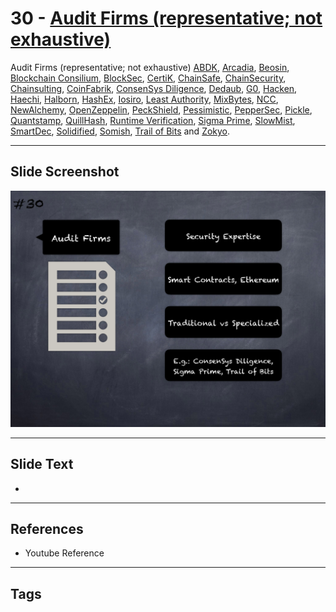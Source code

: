 
# 30 - [Audit Firms (representative; not exhaustive)](./Audit%20Firms%20(representative;%20not%20exhaustive).md)

Audit Firms (representative; not exhaustive) [ABDK](https://www.abdk.consulting/), [Arcadia](https://arcadiamgroup.com/), [Beosin](https://www.cybersecurityintelligence.com/beosin-5834.html), [Blockchain Consilium](https://www.blockchainconsilium.com/), [BlockSec](https://www.blocksecteam.com/), [CertiK](https://certik.io/), [ChainSafe](https://chainsafe.io/), [ChainSecurity](https://chainsecurity.com/), [Chainsulting](https://chainsulting.de/smart-contract-audit/), [CoinFabrik](https://www.coinfabrik.com/services/smart-contract-audits/), [ConsenSys Diligence](https://consensys.net/diligence/), [Dedaub](https://www.dedaub.com/), [G0](https://github.com/g0-group), [Hacken](https://hacken.io/), [Haechi](https://audit.haechi.io/), [Halborn](https://halborn.com/), [HashEx](https://hashex.org/smart`contracts`and`audit/), [Iosiro](https://iosiro.com/services/smart-contract-auditing), [Least Authority](https://leastauthority.com/), [MixBytes](https://mixbytes.io/audit), [NCC](https://www.nccgroup.com/us/our-services/cyber-security/specialist-practices/cryptography-services/blockchain-security/), [NewAlchemy](https://audits.newalchemy.io/), [OpenZeppelin](https://openzeppelin.com/), [PeckShield](https://peckshield.com/en), [Pessimistic](https://pessimistic.io/), [PepperSec](https://peppersec.com/smart-contract-audit.html), [Pickle](https://pickle.solutions/security-audits/), [Quantstamp](https://quantstamp.com/), [QuillHash](https://audits.quillhash.com/smart-contract-audit), [Runtime Verification](https://runtimeverification.com/), [Sigma Prime](https://sigmaprime.io/), [SlowMist](https://www.slowmist.com/en/), [SmartDec](https://smartdec.net/), [Solidified](https://solidified.io/), [Somish](https://www.somish.com/blockchain/smart-contract-audit/), [Trail of Bits](https://www.trailofbits.com/) and [Zokyo](https://www.zokyo.io/).




___
## Slide Screenshot
![030.png](../../images/6.%20Audit%20Techniques%20and%20Tools%20101/030.png)
___
## Slide Text
- 
___
## References
- Youtube Reference
___
## Tags
